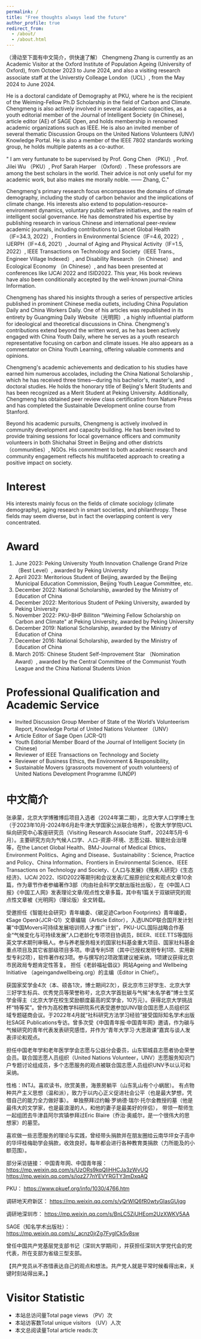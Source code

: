 ```yaml
---
permalink: /
title: "Free thoughts always lead the future"
author_profile: true
redirect_from: 
  - /about/
  - /about.html
---
```


（滑动至下面有中文简介，供快速了解）
Chengmeng Zhang is currently as an Academic Visitor at the Oxford Institute of Population Ageing (University of Oxford), from October 2023 to June 2024, and also a visiting research associate staff at the Universtiy Colleage London（UCL）, from the May 2024 to June 2024. 

He is a doctoral candidate of Demography at PKU, where he is the recipient of the Weiming-Fellow Ph.D Scholarship in the field of Carbon and Climate. Chengmeng is also actively involved in several academic capacities, as a youth editorial member of the Journal of Intelligent Society (in Chinese), article editor (AE) of SAGE Open, and holds membership in renowned academic organizations such as IEEE. He is also an invited member of several thematic Discussion Groups on the United Nations Volunteers (UNV) Knowledge Portal. He is also a member of the IEEE 7802 standards working group, he holds multiple patents as a co-author.

  
 " I am very funtunate to be supervised by Prof. Gong Chen （PKU）, Prof. Jilei Wu （PKU）, Prof Sarah Harper （Oxford）. These professors are among the best scholars in the world. Their advice is not only useful for my academic work, but also makes me  morally noble.                                      —— Zhang, C."

Chengmeng's primary research focus encompasses the domains of climate demography, including the study of carbon behavior and the implications of climate change. His interests also extend to population-resource-environment dynamics, voluntary public welfare initiatives, and the realm of intelligent social governance. He has demonstrated his expertise by publishing research in various Chinese and international peer-review academic journals, including contributions to Lancet Global Health（IF=34.3, 2022）, Frontiers in Environmental Science（IF=4.6, 2022）, IJERPH（IF=4.6, 2021）, Journal of Aging and Physical Activity（IF=1.5, 2022）, IEEE Transactions on Technology and Society（IEEE Trans., Engineer Village Indexed）, and Disability Research （in Chinese） and Ecological Economy （in Chinese）, and has been presented at conferences like IJCAI 2022 and ISID2022. This year, His book reviews have also been conditionally accepted by the well-known journal-China Information.

Chengmeng has shared his insights through a series of perspective articles published in prominent Chinese media outlets, including China Population Daily and China Workers Daily. One of his articles was republished in its entirety by Guangming Daily Website（光明网）, a highly influential platform for ideological and theoretical discussions in China. Chengmeng's contributions extend beyond the written word, as he has been actively engaged with China Youth Daily, where he serves as a youth research representative focusing on carbon and climate issues. He also appears as a commentator on China Youth Learning, offering valuable comments and opinions.

Chengmeng's academic achievements and dedication to his studies have earned him numerous accolades, including the China National Scholarship , which he has received three times—during his bachelor's, master's, and doctoral studies. He holds the honorary title of Beijing's Merit Students and has been recognized as a Merit Student at Peking University. Additionally, Chengmeng has obtained peer review class certification from Nature Press and has completed the Sustainable Development online course from Stanford.

Beyond his academic pursuits, Chengmeng is actively involved in community development and capacity building. He has been invited to provide training sessions for local governance officers and community volunteers in both Shichahai Street in Beijing and other districts（communities）, NGOs. His commitment to both academic research and community engagement reflects his multifaceted approach to creating a positive impact on society. 

Interest
======
His interests mainly focus on the fields of climate sociology (climate demography), aging research in smart societies, and philanthropy. These fields may seem diverse, but in fact the overlapping content is very concentrated.

Award 
======
1. June 2023: Peking University Youth Innovation Challenge Grand Prize（Best Level）, awarded by Peking University
2. April 2023: Meritorious Student of Beijing, awarded by the Beijing Municipal Education Commission, Beijing Youth League Committee, etc.
3. December 2022: National Scholarship, awarded by the Ministry of Education of China
4. December 2022: Meritorious Student of Peking University, awarded by Peking University
5. November 2022: PKU-BHP Billiton “Weiming Fellow Scholarship on Carbon and Climate" at Peking University, awarded by Peking University
6. December 2019: National Scholarship, awarded by the Ministry of Education of China
7. December 2016: National Scholarship, awarded by the Ministry of Education of China
8. March 2015: Chinese Student Self-Improvement Star （Nomination Award）, awarded by the Central Committee of the Communist Youth League and the China National Students Union

Professional Qualification and Academic Service
======
* Invited Discussion Group Member of State of the World’s Volunteerism Report, Knowledge Portal of United Nations Volunteer （UNV） 
* Article Editor of Sage Open (JCR-Q1)
* Youth Editorial Member Board of the Journal of Intelligent Society (in Chinese)
* Reviewer of IEEE Transactions on Technology and Society
* Reviewer of Business Ethics, the Environment & Responsibility, 
* Sustainable Movers (grassroots movement of youth volunteers) of United Nations Development Programme (UNDP)

中文简介
======
张承蒙，北京大学博雅博后项目入选者（2024年第二期），北京大学人口学博士生（于2023年10月-2024年6月赴牛津大学国家公派联合培养），伦敦大学学院UCL纵向研究中心客座研究员（Visiting Research Associate Staff，2024年5月-6月）。主要研究方向为气候人口学、人口-资源-环境、志愿公益、智能社会治理等，在the Lancet Global Health、BMJ-Journal of Medical Ethics、Environment Politics、Aging and Disease、Sustainability：Science, Practice and Policy、China Information、Frontiers in Environmental Science、IEEE Transactions on Technology and Society、《人口与发展》《残疾人研究》《生态经济》、IJCAI 2022、ISID2022等期刊和会议发表/汇报原创论文和观点文章10余篇，作为章节作者参编著作3部（均由社会科学文献出版社出版），在《中国人口报》《中国工人网》发表理论文章/观点性文章多篇，其中有1篇关于双碳研究的观点性文章被《光明网》（理论版）全文转载。

受邀担任《智能社会研究》青年编委、《碳足迹Carbon Footprints》青年编委，《Sage Open》（JCR-Q1）文章编辑（Article Editor），入选UNDP联合国开发计划署“中国Movers可持续发展培训师人才推广计划”，PKU-UCL国际战略合作基金“气候变化与可持续发展”人口老龄化专项项目协调员，BEER、IEEE.TTS等国际英文学术期刊审稿人。参与养老服务相关的国家社科基金重大项目、国家社科基金重点项目及其它省部级项目多项。申请专利5项（其中已授权发明专利1项、实用新型专利2项），软件著作权3项。参与撰写的2项政策建议被采纳，1项建议获得北京市民政局专题肯定性答复。
担任《老龄福祉倡议》网站Ageing and Wellbeing Initiative （ageingandwellbeing.org）的主编（Editor in Chief）。

获国家奖学金4次（本、硕各1次，博士期间2次），获北京市三好学生、北京大学三好学生标兵、优秀党员等荣誉称号，北京大学首批碳与气候“未名学者”博士生奖学金得主（北京大学在校生奖励额度最高的奖学金，10万元）。获得北京大学挑战杯“特等奖”。曾作为高校教学科研院系代表受邀参加UNV联合国志愿人员组织区域专题磋商会议。于2022年4月就“社科研究方法学习经验”接受国际知名学术出版社SAGE Publications专访。曾多次受《中国青年报·中国青年网》邀请，作为碳与气候研究的青年代表发表研究感悟，并作为“青年大学习·大思政课”嘉宾与谈人发表评论和观点。

担任中国老年学和老年医学学会志愿与公益分会委员，山东郓城县志愿者协会荣誉会员。联合国志愿人员组织（United Nations Volunteer，UNV）志愿服务知识门户专题讨论组成员，多个志愿服务的观点被联合国志愿人员组织UNV予以认可和采纳。

性格：INTJ。喜欢读书，欣赏美景，海景房躺平（山东乳山有个小蜗居）。 有点物种共产主义思想（温和派），致力于以内心正义促进社会公平（也是最大梦想，凭借自己的能力全力做好事）。 
单独祭拜过约翰·罗纳德·瑞尔·托尔金教授的墓（他是最伟大的文学家，也是最浪漫的人，和他的妻子是最美好的伴侣），
带领一帮师生一起组团去牛津县阿尔宾镇参拜过Eric Blaire（乔治·奥威尔，是一个很伟大的思想家）的墓茔。

喜欢做一些志愿服务的理论与实践，曾经带头捐款并在朋友圈给云南华坪女子高中的华坪桂梅助学会捐款，收效良好。每年都会进行各种教育类捐款（力所能及的小额范围）。

部分采访链接：
中国青年网、中国青年报： 
https://mp.weixin.qq.com/s/UzORs9kqQIiHHCJa3zWvUQ  
https://mp.weixin.qq.com/s/ioz277nYEVYRGTY3mDxqAQ 

PKU： 
https://www.pkuef.org/info/1030/4766.htm

调研地天府新区：
https://mp.weixin.qq.com/s/yQrWlQ6fR0wtyGlasGUjqg

调研地深圳市：
https://mp.weixin.qq.com/s/BnLC5ZjUHEom2UzXWKV5AA

SAGE（知名学术出版社）： 
https://mp.weixin.qq.com/s/_acnz0jrZg7FyglCk5v8sw

曾任中国共产党基层党支部书记（深圳大学期间），并获担任深圳大学党代会的党代表，所在支部为省级三型支部。

【共产党员从不吝惜表达自己的观点和想法。共产党人就是平常时候看得出来，关键时刻站得出来。】



Visitor Statistic 
======
* 本站总访问量Total page views （PV）<span id="busuanzi_value_site_pv"></span>次
* 本站访客数Total unique visitors （UV）<span id="busuanzi_value_site_uv"></span>人次
* 本文总阅读量Total article reads:<span id="busuanzi_value_page_pv"></span>次
